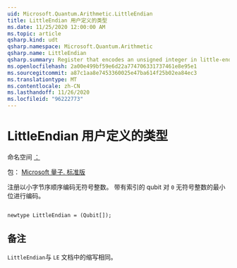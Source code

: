 ```yaml
---
uid: Microsoft.Quantum.Arithmetic.LittleEndian
title: LittleEndian 用户定义的类型
ms.date: 11/25/2020 12:00:00 AM
ms.topic: article
qsharp.kind: udt
qsharp.namespace: Microsoft.Quantum.Arithmetic
qsharp.name: LittleEndian
qsharp.summary: Register that encodes an unsigned integer in little-endian order. The qubit with index `0` encodes the lowest bit of an unsigned integer.
ms.openlocfilehash: 2a00e499bf59e6d22a774706331737461e8e95e1
ms.sourcegitcommit: a87c1aa8e7453360025e47ba614f25b02ea84ec3
ms.translationtype: MT
ms.contentlocale: zh-CN
ms.lasthandoff: 11/26/2020
ms.locfileid: "96222773"
---
```

# <a name="littleendian-user-defined-type"></a>LittleEndian 用户定义的类型

命名空间 [：](xref:Microsoft.Quantum.Arithmetic)

包： [Microsoft 量子. 标准版](https://nuget.org/packages/Microsoft.Quantum.Standard)


注册以小字节序顺序编码无符号整数。 带有索引的 qubit 对 `0` 无符号整数的最小位进行编码。

```qsharp

newtype LittleEndian = (Qubit[]);
```



## <a name="remarks"></a>备注

`LittleEndian`与 `LE` 文档中的缩写相同。